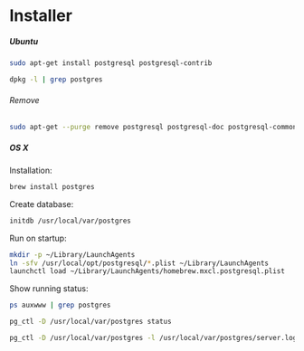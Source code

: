 # Installer

##### Ubuntu

```bash
sudo apt-get install postgresql postgresql-contrib
```

```bash
dpkg -l | grep postgres
```

###### Remove

```bash
sudo apt-get --purge remove postgresql postgresql-doc postgresql-common
```

##### OS X

Installation:

```bash
brew install postgres
```

Create database:

```bash
initdb /usr/local/var/postgres
```

Run on startup:

```bash
mkdir -p ~/Library/LaunchAgents
ln -sfv /usr/local/opt/postgresql/*.plist ~/Library/LaunchAgents
launchctl load ~/Library/LaunchAgents/homebrew.mxcl.postgresql.plist
```

Show running status:

```bash
ps auxwww | grep postgres

pg_ctl -D /usr/local/var/postgres status

pg_ctl -D /usr/local/var/postgres -l /usr/local/var/postgres/server.log start
```
